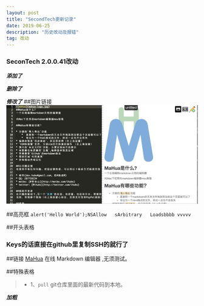 ```yaml
---
layout: post
title: "SecondTech更新记录"
date: 2019-06-25
description: "历史改动及报错"
tag: 改动
---   
```

### SeconTech 2.0.0.41改动
***添加了***

***删除了***

***修改了***
##图片链接
![](/images/posts/markdown/image1.png)

##高亮框
 `alert('Hello World');NSAllow  
sArbitrary  
Loadsbbbb
 vvvvv`

##开头表格
### Keys的话直接在github里复制SSH的就行了

##链接
[MaHua](http://www.baidu.com) 在线 Markdown 编辑器 ,无须测试。

##特殊表格
>* 1、`pull` git仓库里面的最新代码到本地。

***加粗***
